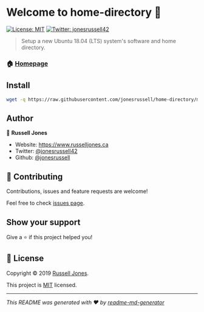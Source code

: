 # Welcome to home-directory 👋

[![License: MIT](https://img.shields.io/badge/License-MIT-yellow.svg)](https://opensource.org/licenses/MIT)
[![Twitter: jonesrussell42](https://img.shields.io/twitter/follow/jonesrussell42.svg?style=social)](https://twitter.com/jonesrussell42)

> Setup a new Ubuntu 18.04 (LTS) system's software and home directory.

### 🏠 [Homepage](https://github.com/jonesrussell/home-directory)

## Install

```bash
wget -q https://raw.githubusercontent.com/jonesrussell/home-directory/master/install.sh -O- | sudo bash
```

## Author

👤 **Russell Jones**

- Website: https://www.russelljones.ca
- Twitter: [@jonesrussell42](https://twitter.com/jonesrussell42)
- Github: [@jonesrussell](https://github.com/jonesrussell)

## 🤝 Contributing

Contributions, issues and feature requests are welcome!

Feel free to check [issues page](https://github.com/jonesrussell/home-directory/issues).

## Show your support

Give a ⭐️ if this project helped you!

## 📝 License

Copyright © 2019 [Russell Jones](https://github.com/jonesrussell).

This project is [MIT](https://opensource.org/licenses/MIT) licensed.

---

_This README was generated with ❤️ by [readme-md-generator](https://github.com/kefranabg/readme-md-generator)_
